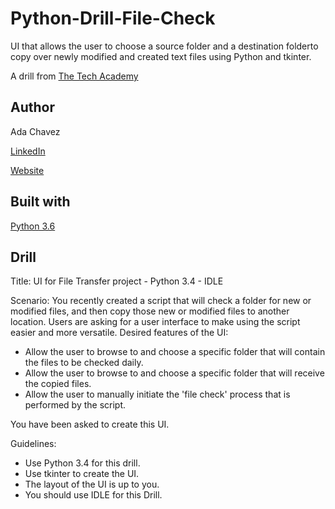 # Python-Drill-File-Check
UI that allows the user to choose a source folder and a destination folderto copy over newly modified and created text files using Python and tkinter.

A drill from [The Tech Academy](https://www.learncodinganywhere.com/)
## Author
Ada Chavez

[LinkedIn](https://www.linkedin.com/in/adachavez/)

[Website](http://www.adachavez.com/)
## Built with

[Python 3.6](https://www.python.org/downloads/)

## Drill 
Title: UI for File Transfer project - Python 3.4 - IDLE

Scenario: You recently created a script that will check a folder for new or modified files, and then copy those new or modified files to another location.
Users are asking for a user interface to make using the script easier and more versatile.
Desired features of the UI:
- Allow the user to browse to and choose a specific folder that will contain the files to be checked daily.
- Allow the user to browse to and choose a specific folder that will receive the copied files.
- Allow the user to manually initiate the 'file check' process that is performed by the script.

You have been asked to create this UI.

Guidelines:
- Use Python 3.4 for this drill.
- Use tkinter to create the UI.
- The layout of the UI is up to you.
- You should use IDLE for this Drill. 
